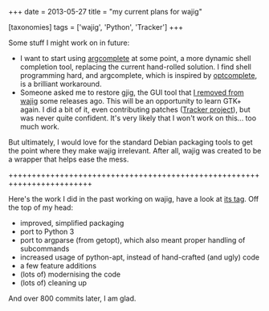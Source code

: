 +++
date = 2013-05-27
title = "my current plans for wajig"

[taxonomies]
tags = ['wajig', 'Python', 'Tracker']
+++

Some stuff I might work on in future:

-   I want to start using [argcomplete] at some point, a more dynamic
    shell completion tool, replacing the current hand-rolled solution. I
    find shell programming hard, and argcomplete, which is inspired by
    [optcomplete], is a brilliant workaround.
-   Someone asked me to restore gjig, the GUI tool that [I removed from
    wajig] some releases ago. This will be an opportunity to learn GTK+
    again. I did a bit of it, even contributing patches ([Tracker
    project]), but was never quite confident. It\'s very likely that I
    won\'t work on this\... too much work.

But ultimately, I would love for the standard Debian packaging tools to
get the point where they make wajig irrelevant. After all, wajig was
created to be a wrapper that helps ease the mess.

++++++++++++++++++++++++++++++++++++++++++++++++++++++++++++++++++++++++

Here\'s the work I did in the past working on wajig, have a look at [its
tag]. Off the top of my head:

-   improved, simplified packaging
-   port to Python 3
-   port to argparse (from getopt), which also meant proper handling of
    subcommands
-   increased usage of python-apt, instead of hand-crafted (and ugly)
    code
-   a few feature additions
-   (lots of) modernising the code
-   (lots of) cleaning up

And over 800 commits later, I am glad.

  [argcomplete]: https://github.com/kislyuk/argcomplete
  [optcomplete]: http://furius.ca/optcomplete/
  [I removed from wajig]: http://tshepang.net/wajig-21-released
  [Tracker project]: http://projects.gnome.org/tracker/
  [its tag]: http://tshepang.net/tagss#wajig-ref
